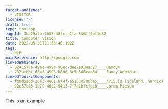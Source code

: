 ```yaml
---
target-audience:
  - VISITOR
license: "-"
draft: true
type: toolapp
pageId: 3ba29a7b-2b05-48fc-a1fa-536ff4bf1d37
title: Computer Vision
date: 2022-05-31T11:33:46.192Z
tags:
  - NLP
mainReference: http://google.com
linkedWebinars:
  - 9241577a-49ae-499a-90ec-dee2e934ac27____Demo04
  - 732aebbf-6543-4998-b8d6-6c5d548ead84____Fancy Webinar.
linkedToolkitComponents:
  - fd0d5add-26e3-4e61-874f-a51330708ba5____APIS.is (iceland, nordic)
  - 92c57c85-1c70-46c2-9413-7f7a1bfcfae8____Lorem Picsum
---
```

This is an example